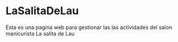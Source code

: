 # LaSalitaDeLau

Esta es una pagina web para gestionar las las actividades del salon manicurista La salita de Lau
